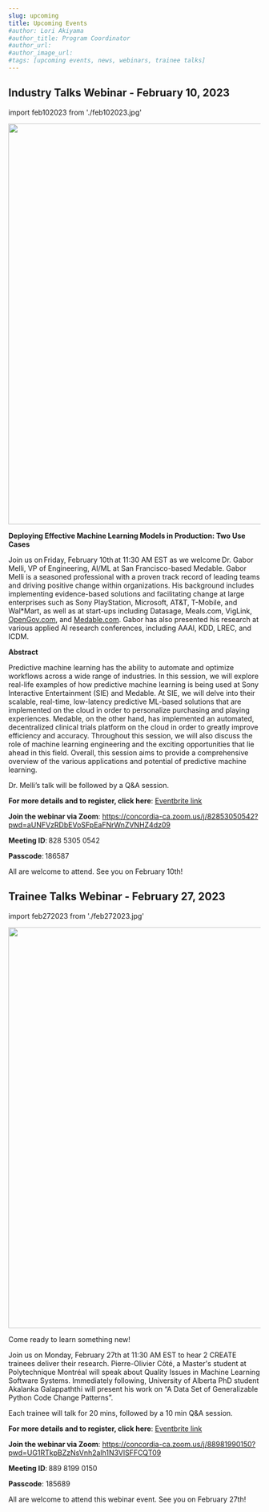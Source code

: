 ```yaml
---
slug: upcoming
title: Upcoming Events
#author: Lori Akiyama
#author_title: Program Coordinator 
#author_url: 
#author_image_url: 
#tags: [upcoming events, news, webinars, trainee talks]
---
```


## Industry Talks Webinar - February 10, 2023

import feb102023 from './feb102023.jpg'

<p class="feb102023"><img src={feb102023} width="800"/></p>

**Deploying Effective Machine Learning Models in Production: Two Use Cases**

Join us on Friday, February 10th at 11:30 AM EST as we welcome Dr. Gabor Melli, VP of Engineering, AI/ML at San Francisco-based Medable. Gabor Melli is a seasoned professional with a proven track record of leading teams and driving positive change within organizations. His background includes implementing evidence-based solutions and facilitating change at large enterprises such as Sony PlayStation, Microsoft, AT&T, T-Mobile, and Wal*Mart, as well as at start-ups including Datasage, Meals.com, VigLink, [OpenGov.com](https://opengov.com/), and [Medable.com](https://www.medable.com/). Gabor has also presented his research at various applied AI research conferences, including AAAI, KDD, LREC, and ICDM. 

**Abstract**

Predictive machine learning has the ability to automate and optimize workflows across a wide range of industries. In this session, we will explore real-life examples of how predictive machine learning is being used at Sony Interactive Entertainment (SIE) and Medable. At SIE, we will delve into their scalable, real-time, low-latency predictive ML-based solutions that are implemented on the cloud in order to personalize purchasing and playing experiences. Medable, on the other hand, has implemented an automated, decentralized clinical trials platform on the cloud in order to greatly improve efficiency and accuracy. Throughout this session, we will also discuss the role of machine learning engineering and the exciting opportunities that lie ahead in this field. Overall, this session aims to provide a comprehensive overview of the various applications and potential of predictive machine learning. 

Dr. Melli’s talk will be followed by a Q&A session.  

**For more details and to register, click here**: [Eventbrite link](https://www.eventbrite.ca/e/deploying-effective-machine-learning-models-in-production-two-use-cases-tickets-514287105577)

**Join the webinar via Zoom**: https://concordia-ca.zoom.us/j/82853050542?pwd=aUNFVzRDbEVoSFpEaFNrWnZVNHZ4dz09 

**Meeting ID**: 828 5305 0542 

**Passcode**: 186587 

All are welcome to attend. See you on February 10th! 

## Trainee Talks Webinar - February 27, 2023

import feb272023 from './feb272023.jpg'

<p class="feb272023"><img src={feb272023} width="800"/></p>

Come ready to learn something new!

Join us on Monday, February 27th at 11:30 AM EST to hear 2 CREATE trainees deliver their research. Pierre-Olivier Côté, a Master&#39;s student at Polytechnique Montréal will speak about Quality Issues in Machine Learning Software Systems. Immediately following, University of Alberta PhD student Akalanka Galappaththi will present his work on “A Data Set of Generalizable Python Code Change Patterns”.

Each trainee will talk for 20 mins, followed by a 10 min Q&amp;A session.

**For more details and to register, click here**: [Eventbrite link](https://www.eventbrite.ca/e/create-se4ai-trainee-talks-webinar-tickets-536076518297)

**Join the webinar via Zoom**: https://concordia-ca.zoom.us/j/88981990150?pwd=UG1RTkpBZzNsVnh2alh1N3VlSFFCQT09

**Meeting ID**: 889 8199 0150 

**Passcode**: 185689 

All are welcome to attend this webinar event. See you on February 27th!
